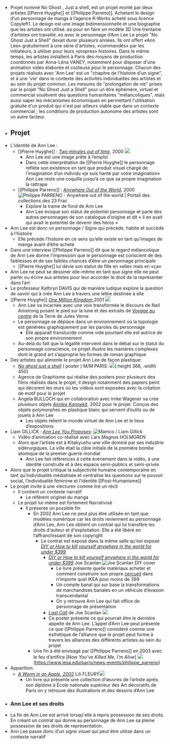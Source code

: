 - Projet nommé No Ghost , Just a shell, est un projet monté par deux artistes [[Pierre Huyghe]] et [[Philippe Parreno]]. Achetant le design d’un personnage de manga à l’agence K-Works acheté sous licence Copyleft1. Le design est une image bidimensionnelle et une biographie que les artistes ont utilisé..es pour en faire un modèle 3D Une trentaine d’artistes ont travaillé..es avec le personnage d’Ann Lee
  Le projet "No Ghost Just a Shell" devait durer plusieurs années. Ils ont offert «Ann Lee» gratuitement à une série d'artistes, «commandés» par les initiateurs, à utiliser pour leurs «propres» histoires. Dans le même temps, les artistes installent à Paris des moyens de production coordonnés par Anna-Léna VANEY, notamment pour disposer d'une animation vidéo élaborée et coûteuse pour le personnage. Chacun des projets réalisés avec 'Ann Lee' est un "chapitre de l'histoire d'un signe", et à une 'vie' dans le contexte des activités individuelles des artistes et au sein du projet commun. Les mesures de "prolongation de vie" prises par le projet "No Ghost Just a Shell" pour un être éphémère, virtuel et commercial soulèvent des questions humanitaires "mélancoliques", mais aussi saper les mécanismes économiques en permettant l'utilisation gratuite d'un produit qui n'est par ailleurs viable que dans un contexte commercial ; les conditions de production autonome des artistes sont un autre facteur.
- ## Projet
- L’identité de Ann Lee :
	- [[Pierre Huyghe]] : [*Two minutes out of time*](https://archives.mamco.ch/artistes_fichiers/H/huyghe.html), 2000 ![](https://archives.mamco.ch/artistes_fichiers/H/huyghe/annlee.jpg)
		- Ann Lee est une image prête à l’emploi
		- Dans cette interprétation de [[Pierre Huyghe]] le personnage reflète son existence en tant que produit visuel chargé de l’imagination d’un individu «je suis hanté par votre imagination» Ann Lee reste une coquille jusqu’à ce que sa propre imagination la rattrape
	- [[Philippe Parreno]] : [*Anywhere Out of the World*](https://www.frac-poitou-charentes.org/pages/collection_artistes-parreno_FRAC.html), 2000 ![Philippe PARRENO - Anywhere out of the world | Portail des collections des  23 Frac](https://images.navigart.fr/1000/3A/40/3A40510.JPG)
		- Explore la trame de fond de Ann Lee
		- Ann Lee évoque son statut de potentiel personnage et parle des autres personnages de son catalogue d’origine et dit « il en avait qui avait le potentiel de devenir des héros »
- Ann Lee est donc un personnage / Signe qui précède, habite et succède à l’histoire
	- Elle précède l’histoire en ce sens qu’elle existe en tant qu’images de manga avant d’être acheté
- Dans une interview [[Philippe Parreno]] dit que le regard mélancolique de Ann Lee donne l’impression que le personnage est conscient de des faiblesses et de ses faibles chances d’être un personnage principale
	- [[Pierre Huyghe]] lui dévie son statut de fille en «elle» mais en «ça»
- Ann Lee ne peut se dessiner elle-même en tant que signe elle ne peut parler ou écrire aux artistes pour leur accorder le droit de la représenter dans l’art
- Le professeur Kathryn DAVIS qui de manière ludique explore la question de savoir qui à crée Ann Lee à travers une lettre destinée à elle
- [[Pierre Huyghe]] [*One Million Kingdom*](https://lesoeuvres.pinaultcollection.com/fr/oeuvre/one-million-kingdoms),2001 ![](https://lesoeuvres.pinaultcollection.com/media/styles/ex_v/s3/art/10780_visuel_DET_HUYGHE_OneMillionKingdoms.jpg?itok=E9xvngYL)
	- Ann Lee va incarnée avec une voix transformée le discours de Neil Amstrong posant le pied sur la lune et des extraits de [*Voyage au centre*](https://fr.wikipedia.org/wiki/Voyage_au_centre_de_la_Terre) de la Terre de Jules Verne
	- Le personnage se déplace dans un environnement où la topologie est générées graphiquement par les paroles du personnage
		- Elle apparaît translucide comme vide pourtant elle est autrice de son propre environnement
	- Au-delà du fait que la légalité intervient dans le débat sur le statut du personnage conscience, ce projet illustre les manières complexes dont le grand art s’approprie les formes de roman graphique
- Des artistes qui alimente le projet Ann Lee de façon plastique:
	- [*No ghost just a shell*](http://www.noghostjustashell.com/) ( poster ) M/M PARIS: ![](http://www.mmparis.com/noghost/no%20ghost_1280.jpg){:height 368, :width 450}
	- Agence de Graphisme qui réalise des posters pour plusieurs des films réalisés dans le projet, il design notamment des papiers peint qui décorent les murs où les vidéos sont exposées avec la création de motif pour le projet
	- Angela BULLOCH qui en collaboration avec Imke Wagener va crée plusieurs objets [*Annlee Konnekit*](https://unipub.uni-graz.at/obvugrhs/download/pdf/4590829?originalFilename=true), 2002 pour le projet. Conçus des objets polymorphes en plastique blanc qui servent d’outils ou de jouets à Ann Lee
		- Les objets relient le monde virtuel de Ann Lee et le lieux d’expositions
- Liam GILLICK : [*Ann Lee You Proposes*](https://www.youtube.com/watch?v=gPyndN9HSVw): ![Mamco / Liam Gillick](https://archive.mamco.ch/artistes_fichiers/G/gillick/AnnLee.jpg)
	- Vidéo d’animation co-réalisé avec Lars Magnus HOLMGREN
	- Alors que l’artiste est à Kitakyushu une ville dominé par ses industrie sidérurgiques. La ville était la cible initiale de la première bombe atomique de la premier guerre mondial
		- Ann Lee fait références à cette évènement dans la vidéo, à une identité construite et à des espace semi-publics et semi-privés
- Alors que le projet critique la subjectivité humaine contemporaine en tant qu’individualité médiatisée et centralise les questions sur le pouvoir social, l’individualité féminine et l’identité [[Post-Humanisme]]
- Le projet invite à une «lecture» comme lire un récit
	- Il contient un contexte narratif
		- Le référent originel du manga
	- Le projet lui-même est fortement Narrativisé
		- Il présente un possible fin
			- En 2002 Ann Lee ne peut plus être utilisée en tant que modèles numérique car les droits reviennent au personnage d’Ann Lee, Ann Lee obtient un contrat qui lui transfère les droits d'auteur et d'exploitation. Elle a été libéré en l’affranchissant de son copyright
				- Le contrat est exposé dans la même salle qu’est exposé [*DIY or How to kill yourself anywhere in the world for under $399*](https://joescanlan.biz/store/diy/)
					- [*DIY or How to kill yourself anywhere in the world for under $399*](https://joescanlan.biz/store/diy/) Joe Scanlan ![Joe Scanlan DIY cover](https://joescanlan.biz/wp-content/uploads/2018/06/1-Joe-Scanlan-DIY-Cover.jpg)
						- Le livre présente quelle matériaux acheter et comment construire son propre [cercueil](http://ensembles.mhka.be/items/9419/assets/20327) dans n’importe quel IKEA pour moins de 399
						- Un compte banal qui sur base la transformations de marchandises banales en un véhicule d’évasion transcendantal
						- On y retrouve Ann Lee qui fait office de personnage de présentation
					- [*Last Call*](http://ensembles.mhka.be/items/9419/assets/20785) de Joe Scanlan ![](https://s3.amazonaws.com/mhka_ensembles_production/assets/public/000/020/785/large/Joe_Scanlan__Last_Call__2002_Peter_Cox__Eindhoven__Nederland_Collectie_Van_Abbemuseum__Eindhoven__Nederland.jpg?1392816706)
					- Ce poster présente ce qui pourrait être le dernière appelle de Ann Lee. L’appel d’Ann Lee peut présente ce que [[Philippe Parreno]] considéré comme une esthétique de l’alliance que le projet peut forme à travers les alliances des différents artistes au sein du projet
			- Une fin à été envisagé par [[Philippe Parreno]] en 2003 avec le feu d’artifice [*Now You’ve Killed Me, I’m Alive*] ![](https://www.iesa.edu/sites/default/files/li_xiaoyuan_philippe_parreno_and_quasi-objects3.jpg)(https://www.iesa.edu/paris/news-events/philippe_parreno)
- Apparition:
	- [*A Worm in an Apple, 2002*](https://www.nitesha.com/?pid=52746420) Lili FLEURY![](https://img20.shop-pro.jp/PA01188/451/product/52746420.jpg?20121210182736)
		- Un livre qui présente une collection d’œuvres de l’artiste après son diplôme à École nationale supérieur des Art décoratifs de Paris on y retrouve des illustrations et des dessins d’Ann Lee
- ### Ann Lee et ses droits
- La fin de Ann Lee est arrivé lorsqu'elle à repris possession de ses droits. En créant un contrat qui donne au personnage de Ann Lee sa pleine possession de ses droits de représentation.
- Ann Lee passe donc d’un signe visuel qui peut être utilisé dans un contexte narratif